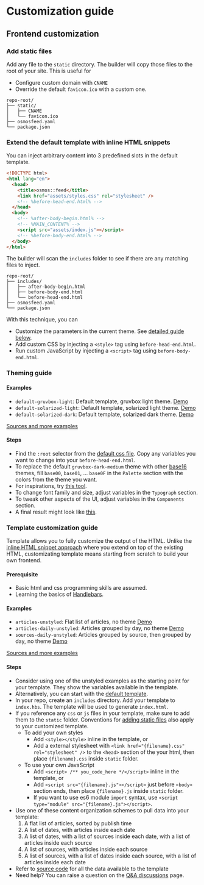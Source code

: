 # Customization guide

## Frontend customization

### Add static files

Add any file to the `static` directory. The builder will copy those files to the root of your site. This is useful for

- Configure custom domain with `CNAME`
- Override the default `favicon.ico` with a custom one.

```
repo-root/
├── static/
│   ├── CNAME
│   └── favicon.ico
├── osmosfeed.yaml
└── package.json
```

### Extend the default template with inline HTML snippets

You can inject arbitrary content into 3 predefined slots in the default template.

```html
<!DOCTYPE html>
<html lang="en">
  <head>
    <title>osmos::feed</title>
    <link href="assets/styles.css" rel="stylesheet" />
    <!-- %before-head-end.html% -->
  </head>
  <body>
    <!-- %after-body-begin.html% -->
    <!-- %MAIN_CONTENT% -->
    <script src="assets/index.js"></script>
    <!-- %before-body-end.html% -->
  </body>
</html>
```

The builder will scan the `includes` folder to see if there are any matching files to inject.

```
repo-root/
├── includes/
│   ├── after-body-begin.html
│   ├── before-body-end.html
│   └── before-head-end.html
├── osmosfeed.yaml
└── package.json
```

With this technique, you can

- Customize the parameters in the current theme. See [detailed guide below](#theming-guide).
- Add custom CSS by injecting a `<style>` tag using `before-head-end.html`.
- Run custom JavaScript by injecting a `<script>` tag using `before-body-end.html`.

### Theming guide

#### Examples

- `default-gruvbox-light`: Default template, gruvbox light theme. [Demo](https://osmoscraft.github.io/osmosfeed-examples/default-gruvbox-light/)
- `default-solarized-light`: Default template, solarized light theme. [Demo](https://osmoscraft.github.io/osmosfeed-examples/default-solarized-light/)
- `default-solarized-dark`: Default template, solarized dark theme. [Demo](https://osmoscraft.github.io/osmosfeed-examples/default-solarized-dark/)

[Sources and more examples](https://github.com/osmoscraft/osmosfeed-examples)

#### Steps

- Find the `:root` selector from the [default css file](https://github.com/osmoscraft/osmosfeed/blob/v1.6.0/src/system-static/styles.css). Copy any variables you want to change into your `before-head-end.html`.
- To replace the default `gruvbox-dark-medium` theme with other [base16](https://github.com/chriskempson/base16) themes, fill `base00`, `base01`, ... `base0F` in the `Palette` section with the colors from the theme you want.
- For inspirations, try [this tool](https://terminal.sexy/).
- To change font family and size, adjust variables in the `Typograph` section.
- To tweak other aspects of the UI, adjust variables in the `Components` section.
- A final result might look like [this](https://github.com/osmoscraft/osmosfeed-examples/blob/main/examples/default-solarized-light/includes/before-head-end.html).

### Template customization guide

Template allows you to fully customize the output of the HTML. Unlike the [inline HTML snippet approach](extend-the-default-template-with-inline-html-snippets) where you extend on top of the existing HTML, customizating template means starting from scratch to build your own frontend.

#### Prerequisite

- Basic html and css programming skills are assumed.
- Learning the basics of [Handlebars](https://handlebarsjs.com/guide/).

#### Examples

- `articles-unstyled`: Flat list of articles, no theme [Demo](https://osmoscraft.github.io/osmosfeed-examples/articles-unstyled/)
- `articles-daily-unstyled`: Articles grouped by day, no theme [Demo](https://osmoscraft.github.io/osmosfeed-examples/articles-daily-unstyled/)
- `sources-daily-unstyled`: Articles grouped by source, then grouped by day, no theme [Demo](https://osmoscraft.github.io/osmosfeed-examples/sources-daily-unstyled/)

[Sources and more examples](https://github.com/osmoscraft/osmosfeed-examples)

#### Steps

- Consider using one of the unstyled examples as the starting point for your template. They show the variables available in the template.
- Alternatively, you can start with the [default template](https://github.com/osmoscraft/osmosfeed/blob/master/src/system-templates/index.hbs).
- In your repo, create an `includes` directory. Add your template to `index.hbs`. The template will be used to generate `index.html`.
- If you reference any `css` or `js` files in your template, make sure to add them to the `static` folder. Conventions for [adding static files](#add-static-files) also apply to your customized template.
  - To add your own styles
    - Add `<style></style>` inline in the template, or
    - Add a external stylesheet with `<link href="{filename}.css" rel="stylesheet" />` to the `<head>` section of the your html, then place `{filename}.css` inside `static` folder.
  - To use your own JavaScript
    - Add `<script> /** you_code_here */</script>` inline in the template, or
    - Add `<script src="{filename}.js"></script>` just before `<body>` section ends, then place `{filename}.js` inside `static` folder.
    - If you want to use es6 module `import` syntax, use `<script type="module" src="{filename}.js"></script>`.
- Use one of these content organization schemes to pull data into your template:
  1. A flat list of articles, sorted by publish time
  2. A list of dates, with articles inside each date
  3. A list of dates, with a list of sources inside each date, with a list of articles inside each source
  4. A list of sources, with articles inside each source
  5. A list of sources, with a list of dates inside each source, with a list of articles inside each date
- Refer to [source code](https://github.com/osmoscraft/osmosfeed/blob/master/src/lib/get-template-data.ts) for all the data available to the template
- Need help? You can raise a question on the [Q&A discussions](https://github.com/osmoscraft/osmosfeed/discussions/categories/q-a) page.
